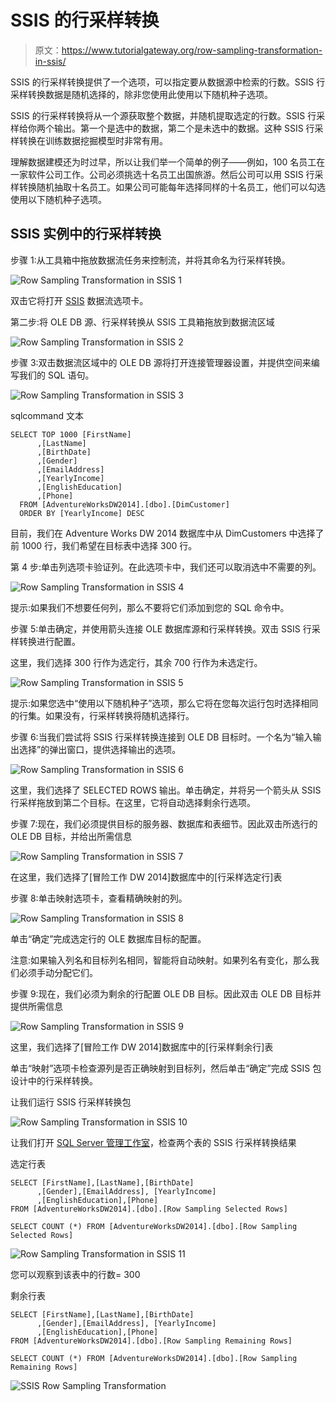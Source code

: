 # SSIS 的行采样转换

> 原文：<https://www.tutorialgateway.org/row-sampling-transformation-in-ssis/>

SSIS 的行采样转换提供了一个选项，可以指定要从数据源中检索的行数。SSIS 行采样转换数据是随机选择的，除非您使用此使用以下随机种子选项。

SSIS 的行采样转换将从一个源获取整个数据，并随机提取选定的行数。SSIS 行采样给你两个输出。第一个是选中的数据，第二个是未选中的数据。这种 SSIS 行采样转换在训练数据挖掘模型时非常有用。

理解数据建模还为时过早，所以让我们举一个简单的例子——例如，100 名员工在一家软件公司工作。公司必须挑选十名员工出国旅游。然后公司可以用 SSIS 行采样转换随机抽取十名员工。如果公司可能每年选择同样的十名员工，他们可以勾选使用以下随机种子选项。

## SSIS 实例中的行采样转换

步骤 1:从工具箱中拖放数据流任务来控制流，并将其命名为行采样转换。

![Row Sampling Transformation in SSIS 1](img/ac57c871bfdab1af6c704b1e0c0bcc97.png)

双击它将打开 [SSIS](https://www.tutorialgateway.org/ssis/) 数据流选项卡。

第二步:将 OLE DB 源、行采样转换从 SSIS 工具箱拖放到数据流区域

![Row Sampling Transformation in SSIS 2](img/b9ff9dd7b669bbd7ffdccde7d08c358a.png)

步骤 3:双击数据流区域中的 OLE DB 源将打开连接管理器设置，并提供空间来编写我们的 SQL 语句。

![Row Sampling Transformation in SSIS 3](img/5fe736d30d8c8b950f101d1c43492060.png)

sqlcommand 文本

```
SELECT TOP 1000 [FirstName]
      ,[LastName]
      ,[BirthDate]
      ,[Gender]
      ,[EmailAddress]
      ,[YearlyIncome]
      ,[EnglishEducation]
      ,[Phone]
  FROM [AdventureWorksDW2014].[dbo].[DimCustomer]
  ORDER BY [YearlyIncome] DESC
```

目前，我们在 Adventure Works DW 2014 数据库中从 DimCustomers 中选择了前 1000 行，我们希望在目标表中选择 300 行。

第 4 步:单击列选项卡验证列。在此选项卡中，我们还可以取消选中不需要的列。

![Row Sampling Transformation in SSIS 4](img/3a070f3a2b5c4b69ee57e3bf4dfce5e5.png)

提示:如果我们不想要任何列，那么不要将它们添加到您的 SQL 命令中。

步骤 5:单击确定，并使用箭头连接 OLE 数据库源和行采样转换。双击 SSIS 行采样转换进行配置。

这里，我们选择 300 行作为选定行，其余 700 行作为未选定行。

![Row Sampling Transformation in SSIS 5](img/e8895dfe69945e36539f9b6b89bfed35.png)

提示:如果您选中“使用以下随机种子”选项，那么它将在您每次运行包时选择相同的行集。如果没有，行采样转换将随机选择行。

步骤 6:当我们尝试将 SSIS 行采样转换连接到 OLE DB 目标时。一个名为“输入输出选择”的弹出窗口，提供选择输出的选项。

![Row Sampling Transformation in SSIS 6](img/8ee599c3464375ec98a44fbdf75e0961.png)

这里，我们选择了 SELECTED ROWS 输出。单击确定，并将另一个箭头从 SSIS 行采样拖放到第二个目标。在这里，它将自动选择剩余行选项。

步骤 7:现在，我们必须提供目标的服务器、数据库和表细节。因此双击所选行的 OLE DB 目标，并给出所需信息

![Row Sampling Transformation in SSIS 7](img/8becd345807000258965e8f344bfaa20.png)

在这里，我们选择了[冒险工作 DW 2014]数据库中的[行采样选定行]表

步骤 8:单击映射选项卡，查看精确映射的列。

![Row Sampling Transformation in SSIS 8](img/fa7707ea5bf04712240c872e465cd8be.png)

单击“确定”完成选定行的 OLE 数据库目标的配置。

注意:如果输入列名和目标列名相同，智能将自动映射。如果列名有变化，那么我们必须手动分配它们。

步骤 9:现在，我们必须为剩余的行配置 OLE DB 目标。因此双击 OLE DB 目标并提供所需信息

![Row Sampling Transformation in SSIS 9](img/c26e48822b17367b806739ac8914cb3e.png)

这里，我们选择了[冒险工作 DW 2014]数据库中的[行采样剩余行]表

单击“映射”选项卡检查源列是否正确映射到目标列，然后单击“确定”完成 SSIS 包设计中的行采样转换。

让我们运行 SSIS 行采样转换包

![Row Sampling Transformation in SSIS 10](img/7543e344370998e23dc8e9d5ea05817c.png)

让我们打开 [SQL Server 管理工作室](https://www.tutorialgateway.org/sql/)，检查两个表的 SSIS 行采样转换结果

选定行表

```
SELECT [FirstName],[LastName],[BirthDate]
      ,[Gender],[EmailAddress], [YearlyIncome]
      ,[EnglishEducation],[Phone]
FROM [AdventureWorksDW2014].[dbo].[Row Sampling Selected Rows]

SELECT COUNT (*) FROM [AdventureWorksDW2014].[dbo].[Row Sampling Selected Rows]
```

![Row Sampling Transformation in SSIS 11](img/8c3823b79dac11a471e9903ec905711b.png)

您可以观察到该表中的行数= 300

剩余行表

```
SELECT [FirstName],[LastName],[BirthDate]
      ,[Gender],[EmailAddress], [YearlyIncome]
      ,[EnglishEducation],[Phone]
FROM [AdventureWorksDW2014].[dbo].[Row Sampling Remaining Rows]

SELECT COUNT (*) FROM [AdventureWorksDW2014].[dbo].[Row Sampling Remaining Rows]
```

![SSIS Row Sampling Transformation](img/d8c4c209106cfeede32779164a948a3b.png)